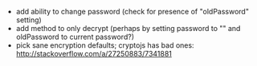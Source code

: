 - add ability to change password (check for presence of "oldPassword" setting)
- add method to only decrypt (perhaps by setting password to "" and oldPassword to current password?)
- pick sane encryption defaults; cryptojs has bad ones: http://stackoverflow.com/a/27250883/7341881